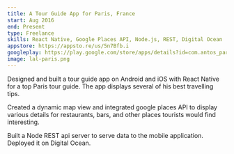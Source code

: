 ```yaml
---
title: A Tour Guide App for Paris, France
start: Aug 2016 
end: Present
type: Freelance 
skills: React Native, Google Places API, Node.js, REST, Digital Ocean
appstore: https://appsto.re/us/5n7Bfb.i
googleplay: https://play.google.com/store/apps/details?id=com.antos_paris&hl=en
image: lal-paris.png
---
```

Designed and built a tour guide app on Android and iOS with React Native for a top Paris tour guide. The app displays several of his best travelling tips.

Created a dynamic map view and integrated google places API to display various details for restaurants, bars, and other places tourists would find interesting.

Built a Node REST api server to serve data to the mobile application. Deployed it on Digital Ocean.
